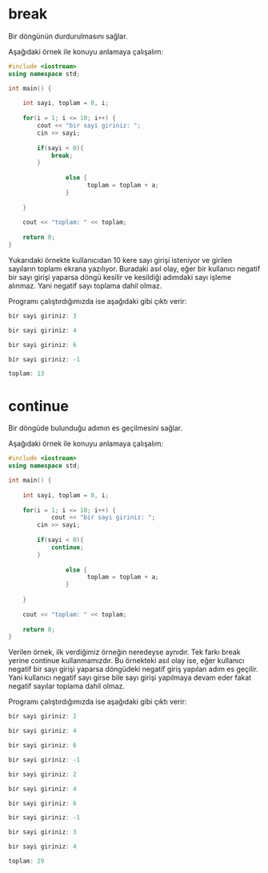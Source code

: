 ﻿
# break

Bir döngünün durdurulmasını sağlar.

Aşağıdaki örnek ile konuyu anlamaya çalışalım:

```cpp
#include <iostream>
using namespace std;

int main() {
	
	int sayi, toplam = 0, i;
	
	for(i = 1; i <= 10; i++) {
		cout << "bir sayi giriniz: ";
		cin >> sayi;
		
		if(sayi < 0){
			break;
		}
		
                else {
                      toplam = toplam + a;
                }  
		
	} 
	
	cout << "toplam: " << toplam;
	
	return 0;
}
```

Yukarıdaki örnekte kullanıcıdan 10 kere sayı girişi isteniyor ve girilen sayıların toplamı ekrana yazılıyor. Buradaki asıl olay, eğer bir kullanıcı negatif bir sayı girişi yaparsa döngü kesilir ve kesildiği adımdaki sayı işleme alınmaz. Yani negatif sayı toplama dahil olmaz.

Programı çalıştırdığımızda ise aşağıdaki gibi çıktı verir:

```cpp
bir sayi giriniz: 3

bir sayi giriniz: 4

bir sayi giriniz: 6

bir sayi giriniz: -1

toplam: 13
```

# continue

Bir döngüde bulunduğu adımın es geçilmesini sağlar.

Aşağıdaki örnek ile konuyu anlamaya çalışalım:

```cpp
#include <iostream>
using namespace std;

int main() {
	
	int sayi, toplam = 0, i;
	
	for(i = 1; i <= 10; i++) {
	        cout << "bir sayi giriniz: ";
		cin >> sayi;
		
		if(sayi < 0){
			continue;
		}
		
                else {
                      toplam = toplam + a;
                }  
		
	} 
	
	cout << "toplam: " << toplam;
	
	return 0;
}
```

Verilen örnek, ilk verdiğimiz örneğin neredeyse aynıdır. Tek farkı break yerine continue kullanmamızdır. Bu örnekteki asıl olay ise, eğer kullanıcı negatif bir sayı girişi yaparsa döngüdeki negatif giriş yapılan adım es geçilir. Yani kullanıcı negatif sayı girse bile sayı girişi yapılmaya devam eder fakat negatif sayılar toplama dahil olmaz.

Programı çalıştırdığımızda ise aşağıdaki gibi çıktı verir:

```cpp
bir sayi giriniz: 2

bir sayi giriniz: 4

bir sayi giriniz: 6

bir sayi giriniz: -1

bir sayi giriniz: 2

bir sayi giriniz: 4

bir sayi giriniz: 6

bir sayi giriniz: -1

bir sayi giriniz: 3

bir sayi giriniz: 4

toplam: 29
```

